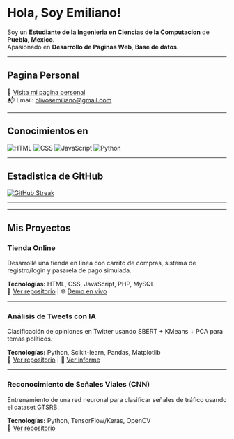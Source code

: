 #  Hola, Soy Emiliano! 

 Soy un **Estudiante de la Ingenieria en Ciencias de la Computacion** de **Puebla, Mexico**.  
 Apasionado en  **Desarrollo de Paginas Web**, **Base de datos**.

---

##  Pagina Personal
🔗 [Visita mi pagina personal](https://tusitio.com)  
📬 Email: [olivosemiliano@gmail.com](mailto:tu.correo@email.com)

---

##  Conocimientos en

![HTML](https://img.shields.io/badge/-HTML5-E34F26?logo=html5&logoColor=white&style=flat)
![CSS](https://img.shields.io/badge/-CSS3-1572B6?logo=css3&logoColor=white&style=flat)
![JavaScript](https://img.shields.io/badge/-JavaScript-F7DF1E?logo=javascript&logoColor=black&style=flat)
![Python](https://img.shields.io/badge/-Python-3776AB?logo=python&logoColor=white&style=flat)

---

##  Estadistica de GitHub

[![GitHub Streak](https://github-readme-streak-stats.herokuapp.com?user=Emiliano-coder&theme=dark&hide_border=true&short_numbers=true)](https://git.io/streak-stats)

---


---



##  Mis Proyectos

###  Tienda Online
Desarrollé una tienda en línea con carrito de compras, sistema de registro/login y pasarela de pago simulada.

**Tecnologías:** HTML, CSS, JavaScript, PHP, MySQL  
🔗 [Ver repositorio](https://github.com/Emiliano-coder/Inicio_proy) | 🌐 [Demo en vivo](https://elestadodemaximacoherencia.com/proyecto/html/index.html)

---

###  Análisis de Tweets con IA
Clasificación de opiniones en Twitter usando SBERT + KMeans + PCA para temas políticos.

**Tecnologías:** Python, Scikit-learn, Pandas, Matplotlib  
🔗 [Ver repositorio](https://github.com/Emiliano-coder/analisis-tweets) | 📄 [Ver informe](https://tusitio.com/informe)

---

###  Reconocimiento de Señales Viales (CNN)
Entrenamiento de una red neuronal para clasificar señales de tráfico usando el dataset GTSRB.

**Tecnologías:** Python, TensorFlow/Keras, OpenCV  
🔗 [Ver repositorio](https:)

